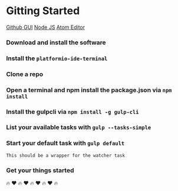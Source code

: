 # Gitting Started
[Github GUI](https://desktop.github.com/ "Get Github Desktop")
[Node JS](https://nodejs.org/en/ "Get Node.js")
[Atom Editor](https://atom.io/ "Get Atom")

### Download and install the software    
### Install the `platformio-ide-terminal`   
### Clone a repo ###   
### Open a terminal and npm install the package.json via `npm install`   
### Install the gulpcli via `npm install -g gulp-cli`   
### List your available tasks with `gulp --tasks-simple`  
### Start your default task with `gulp default`   
    This should be a wrapper for the watcher task
### Get your things started   

:fire: :heart: :fire: :heart: :fire: :heart: :fire: :heart: :fire:
